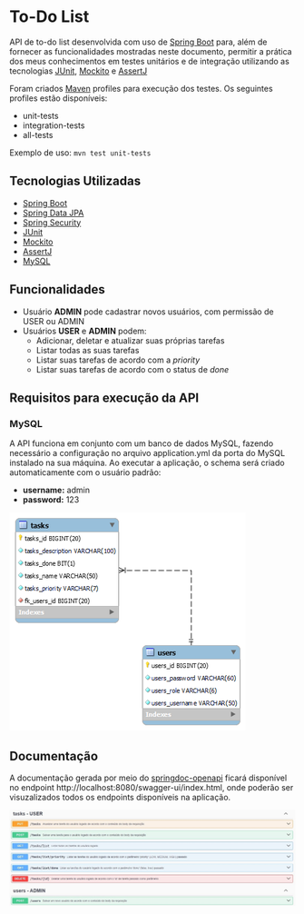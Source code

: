 # **To-Do List** 
API de to-do list desenvolvida com uso de [Spring Boot](https://spring.io/projects/spring-boot) para, além de fornecer as funcionalidades mostradas neste documento, permitir a prática dos meus conhecimentos em testes unitários e de integração utilizando as tecnologias [JUnit](https://junit.org/junit5/), [Mockito](https://site.mockito.org/) e [AssertJ](https://assertj.github.io/doc/)

Foram criados [Maven](https://maven.apache.org/) profiles para execução dos testes. Os seguintes profiles estão disponíveis:
- unit-tests
- integration-tests
- all-tests

Exemplo de uso: ``` mvn test unit-tests ```

## **Tecnologias Utilizadas**
- [Spring Boot](https://spring.io/projects/spring-boot)
- [Spring Data JPA](https://spring.io/projects/spring-data-jpa)
- [Spring Security](https://spring.io/projects/spring-security)
- [JUnit](https://junit.org/junit5/)
- [Mockito](https://site.mockito.org/)
- [AssertJ](https://assertj.github.io/doc/)
- [MySQL](https://www.mysql.com/)

## **Funcionalidades**
- Usuário **ADMIN** pode cadastrar novos usuários, com permissão de USER ou ADMIN
- Usuários **USER** e **ADMIN** podem:
  - Adicionar, deletar e atualizar suas próprias tarefas
  - Listar todas as suas tarefas
  - Listar suas tarefas de acordo com a *priority*
  - Listar suas tarefas de acordo com o status de *done*

## **Requisitos para execução da API**
### **MySQL**
A API funciona em conjunto com um banco de dados MySQL, fazendo necessário a configuração no arquivo application.yml da porta do MySQL instalado na sua máquina. Ao executar a aplicação, o schema será criado automaticamente com o usuário padrão:
- **username:** admin
- **password:** 123

![DER do schema](images/der.png)

## **Documentação**
A documentação gerada por meio do [springdoc-openapi](https://springdoc.org/) ficará disponível no endpoint http://localhost:8080/swagger-ui/index.html, onde poderão ser visuzalizados todos os endpoints disponíveis na aplicação.

![Print do Swagger](images/swagger.jpg)
